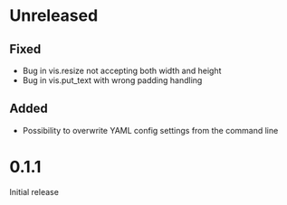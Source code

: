 # Unreleased
## Fixed
- Bug in vis.resize not accepting both width and height
- Bug in vis.put_text with wrong padding handling
## Added
- Possibility to overwrite YAML config settings from the command line

# 0.1.1
Initial release
